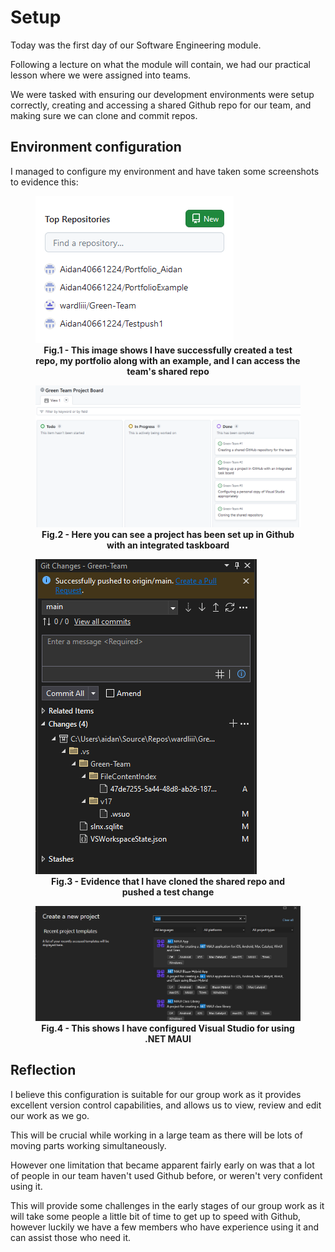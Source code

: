 # Setup

Today was the first day of our Software Engineering module.

Following a lecture on what the module will contain, we had our practical lesson where we were assigned into teams. 

We were tasked with ensuring our development environments were setup correctly, creating and accessing a shared Github repo for our team, and making sure we can clone and commit repos.

## Environment configuration

I managed to configure my environment and have taken some screenshots to evidence this:

<figure>
  <img src="https://github.com/Aidan40661224/Portfolio_Aidan/blob/main/images/RepoSC.PNG">
  <figcaption align = "center"><b>Fig.1 - This image shows I have successfully created a test repo, my portfolio along with an example, and I can access the team's shared repo</b></figcaption>
</figure>

<figure>
  <img src="https://github.com/Aidan40661224/Portfolio_Aidan/blob/main/images/projectboard.PNG">
  <figcaption align = "center"><b>Fig.2 - Here you can see a project has been set up in Github with an integrated taskboard</b></figcaption>
</figure>

<figure>
  <img src="https://github.com/Aidan40661224/Portfolio_Aidan/blob/main/images/pushexample.PNG">
  <figcaption align = "center"><b>Fig.3 - Evidence that I have cloned the shared repo and pushed a test change</b></figcaption>
</figure>

<figure>
  <img src="https://github.com/Aidan40661224/Portfolio_Aidan/blob/main/images/dotnetmaui.PNG">
  <figcaption align = "center"><b>Fig.4 - This shows I have configured Visual Studio for using .NET MAUI</b></figcaption>
</figure>

## Reflection

I believe this configuration is suitable for our group work as it provides excellent version control capabilities, and allows us to view, review and edit our work as we go.

This will be crucial while working in a large team as there will be lots of moving parts working simultaneously.

However one limitation that became apparent fairly early on was that a lot of people in our team haven't used Github before, or weren't very confident using it.

This will provide some challenges in the early stages of our group work as it will take some people a little bit of time to get up to speed with Github, however luckily we have a few members who have experience using it and can assist those who need it.
